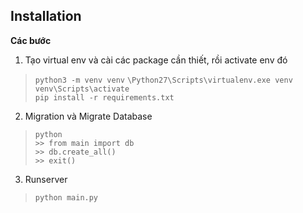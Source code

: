 ## Installation

**Các bước**  
1. Tạo virtual env và cài các package cần thiết, rồi activate env đó
> <code>python3 -m venv venv</code> 
> <code>\Python27\Scripts\virtualenv.exe venv</code>  
> <code>venv\Scripts\activate</code>  
> <code>pip install -r requirements.txt</code>  
2. Migration và Migrate Database
> <code>python</code>  
> <code>>> from main import db</code>  
> <code>>> db.create_all()</code>  
> <code>>> exit()</code>  
3. Runserver
> <code>python main.py</code>  

